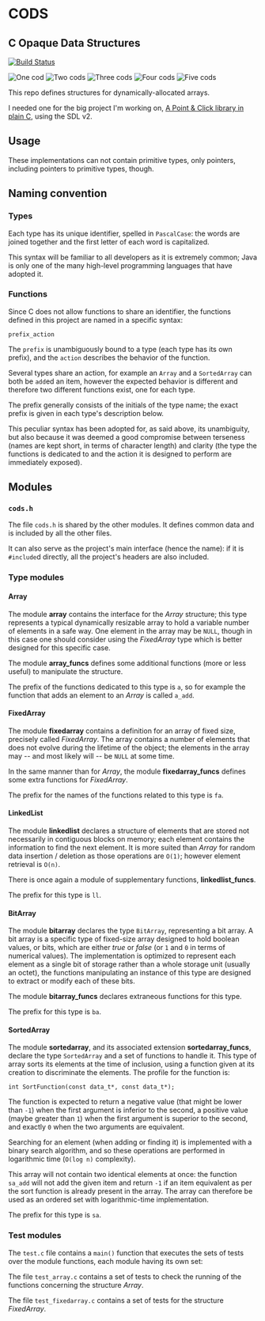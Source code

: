 # CODS

## C Opaque Data Structures


[![Build Status](https://travis-ci.org/Moonstroke/CODS.svg?branch=master)
](https://travis-ci.org/Moonstroke/CODS)


![One cod][1]
![Two cods][1]
![Three cods][1]
![Four cods][1]
![Five cods][1]


This repo defines structures for dynamically-allocated arrays.

I needed one for the big project I'm working on, [A Point & Click library in
plain C](https://github.com/Moonstroke/C-SDL-Point-Click), using the SDL v2.




## Usage

These implementations can not contain primitive types, only pointers, including
pointers to primitive types, though.




## Naming convention



### Types

Each type has its unique identifier, spelled in `PascalCase`: the words are
joined together and the first letter of each word is capitalized.

This syntax will be familiar to all developers as it is extremely common; Java
is only one of the many high-level programming languages that have adopted it.

### Functions

Since C does not allow functions to share an identifier, the functions defined
in this project are named in a specific syntax:

    prefix_action

The `prefix` is unambiguously bound to a type (each type has its own prefix),
and the `action` describes the behavior of the function.

Several types share an action, for example an `Array` and a `SortedArray` can
both be `add`ed an item, however the expected behavior is different and
therefore two different functions exist, one for each type.

The prefix generally consists of the initials of the type name; the exact prefix
is given in each type's description below.

This peculiar syntax has been adopted for, as said above, its unambiguity, but
also because it was deemed a good compromise between terseness (names are kept
short, in terms of character length) and clarity (the type the functions is
dedicated to and the action it is designed to perform are immediately exposed).



## Modules


### `cods.h`

The file `cods.h` is shared by the other modules. It defines common data and
is included by all the other files.

It can also serve as the project's main interface (hence the name): if it is
`#include`d directly, all the project's headers are also included.


### Type modules

#### Array

The module **array** contains the interface for the *Array* structure; this type
represents a typical dynamically resizable array to hold a variable number of
elements in a safe way. One element in the array may be `NULL`, though in this
case one should consider using the *FixedArray* type which is better
designed for this specific case.

The module **array_funcs** defines some additional functions (more or less
useful) to manipulate the structure.

The prefix of the functions dedicated to this type is `a`, so for example the
function that adds an element to an *Array* is called `a_add`.


#### FixedArray

The module **fixedarray** contains a definition for an array of fixed size,
precisely called *FixedArray*. The array contains a number of elements that does
not evolve during the lifetime of the object; the elements in the array may --
and most likely will -- be `NULL` at some time.

In the same manner than for *Array*, the module **fixedarray_funcs** defines
some extra functions for *FixedArray*.

The prefix for the names of the functions related to this type is `fa`.


#### LinkedList

The module **linkedlist** declares a structure of elements that are stored not
necessarily in contiguous blocks on memory; each element contains the
information to find the next element. It is more suited than *Array* for random
data insertion / deletion as those operations are `O(1)`; however element
retrieval is `O(n)`.

There is once again a module of supplementary functions, **linkedlist_funcs**.

The prefix for this type is `ll`.


#### BitArray

The module **bitarray** declares the type `BitArray`, representing a bit array.
A bit array is a specific type of fixed-size array designed to hold boolean
values, or bits, which are either *true* or *false* (or `1` and `0` in terms of
numerical values). The implementation is optimized to represent each element as
a single bit of storage rather than a whole storage unit (usually an octet), the
functions manipulating an instance of this type are designed to extract or
modify each of these bits.

The module **bitarray_funcs** declares extraneous functions for this type.

The prefix for this type is `ba`.


#### SortedArray

The module **sortedarray**, and its associated extension **sortedarray_funcs**,
declare the type `SortedArray` and a set of functions to handle it.
This type of array sorts its elements at the time of inclusion, using a function
given at its creation to discriminate the elements. The profile for the function
is:

    int SortFunction(const data_t*, const data_t*);

The function is expected to return a negative value (that might be lower than
`-1`) when the first argument is inferior to the second, a positive value (maybe
greater than `1`) when the first argument is superior to the second, and exactly
`0` when the two arguments are equivalent.

Searching for an element (when adding or finding it) is implemented with a
binary search algorithm, and so these operations are performed in logarithmic
time (`O(log n)` complexity).

This array will not contain two identical elements at once: the function
`sa_add` will not add the given item and return `-1` if an item equivalent as
per the sort function is already present in the array. The array can therefore
be used as an ordered set with logarithmic-time implementation.

The prefix for this type is `sa`.



### Test modules

The `test.c` file contains a `main()` function that executes the sets of tests
over the module functions, each module having its own set:

The file `test_array.c` contains a set of tests to check the running of the
functions concerning the structure *Array*.

The file `test_fixedarray.c` contains a set of tests for the structure
*FixedArray*.


[1]: https://vignette.wikia.nocookie.net/minecraft/images/a/ab/RawFish.png/revision/latest "Cods!"
